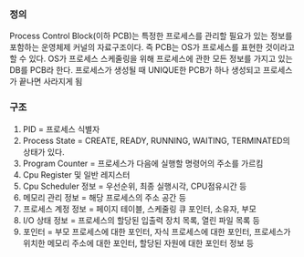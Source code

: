 ### 정의
Process Control Block(이하 PCB)는 특정한 프로세스를 관리할 필요가 있는 정보를 포함하는 운영체제 커널의 자료구조이다.
즉 PCB는 OS가 프로세스를 표현한 것이라고 할 수 있다.
OS가 프로세스 스케줄링을 위해 프로세스에 관한 모든 정보를 가지고 있는 DB를 PCB라 한다.
프로세스가 생성될 때 UNIQUE한 PCB가 하나 생성되고 프로세스가 끝나면 사라지게 됨

### 구조
1. PID = 프로세스 식별자
2. Process State = CREATE, READY, RUNNING, WAITING, TERMINATED의 상태가 있다.
3. Program Counter = 프로세스가 다음에 실행할 명령어의 주소를 가르킴
4. Cpu Register 및 일반 레지스터
5. Cpu Scheduler 정보 = 우선순위, 최종 실행시각, CPU점유시간 등
6. 메모리 관리 정보 = 해당 프로세스의 주소 공간 등
7. 프로세스 계정 정보 = 페이지 테이블, 스케줄링 큐 포인터, 소유자, 부모
8. I/O 상태 정보 = 프로세스의 할당된 입출력 장치 목록, 열린 파일 목록 등
9. 포인터 = 부모 프로세스에 대한 포인터, 자식 프로세스에 대한 포인터, 프로세스가 위치한 메모리 주소에 대한 포인터, 할당된 자원에 대한 포인터 정보 등